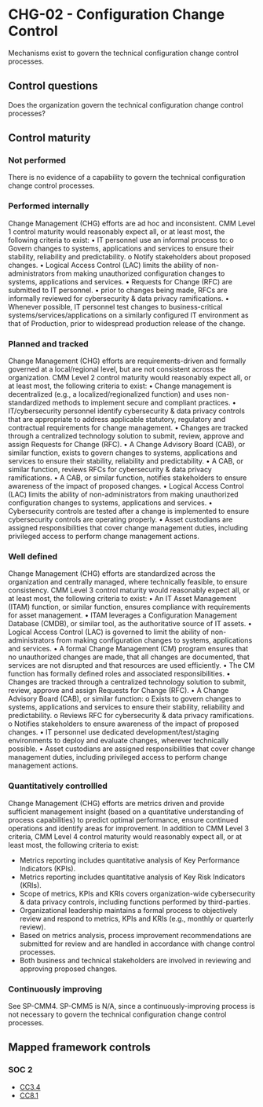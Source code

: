 # CHG-02 - Configuration Change Control
Mechanisms exist to govern the technical configuration change control processes.
## Control questions
Does the organization govern the technical configuration change control processes?
## Control maturity
### Not performed
There is no evidence of a capability to govern the technical configuration change control processes.
### Performed internally
Change Management (CHG) efforts are ad hoc and inconsistent. CMM Level 1 control maturity would reasonably expect all, or at least most, the following criteria to exist:
•	IT personnel use an informal process to:
o	Govern changes to systems, applications and services to ensure their stability, reliability and predictability. 
o	Notify stakeholders about proposed changes.
•	Logical Access Control (LAC) limits the ability of non-administrators from making unauthorized configuration changes to systems, applications and services.
•	Requests for Change (RFC) are submitted to IT personnel.
•	prior to changes being made, RFCs are informally reviewed for cybersecurity & data privacy ramifications.
•	Whenever possible, IT personnel test changes to business-critical systems/services/applications on a similarly configured IT environment as that of Production, prior to widespread production release of the change.
### Planned and tracked
Change Management (CHG) efforts are requirements-driven and formally governed at a local/regional level, but are not consistent across the organization. CMM Level 2 control maturity would reasonably expect all, or at least most, the following criteria to exist:
•	Change management is decentralized (e.g., a localized/regionalized function) and uses non-standardized methods to implement secure and compliant practices.
•	IT/cybersecurity personnel identify cybersecurity & data privacy controls that are appropriate to address applicable statutory, regulatory and contractual requirements for change management.
•	Changes are tracked through a centralized technology solution to submit, review, approve and assign Requests for Change (RFC).
•	A Change Advisory Board (CAB), or similar function, exists to govern changes to systems, applications and services to ensure their stability, reliability and predictability. 
•	A CAB, or similar function, reviews RFCs for cybersecurity & data privacy ramifications.
•	A CAB, or similar function, notifies stakeholders to ensure awareness of the impact of proposed changes. 
•	Logical Access Control (LAC) limits the ability of non-administrators from making unauthorized configuration changes to systems, applications and services.
•	Cybersecurity controls are tested after a change is implemented to ensure cybersecurity controls are operating properly.
•	Asset custodians are assigned responsibilities that cover change management duties, including privileged access to perform change management actions.
### Well defined
Change Management (CHG) efforts are standardized across the organization and centrally managed, where technically feasible, to ensure consistency. CMM Level 3 control maturity would reasonably expect all, or at least most, the following criteria to exist:
•	An IT Asset Management (ITAM) function, or similar function, ensures compliance with requirements for asset management.
•	ITAM leverages a Configuration Management Database (CMDB), or similar tool, as the authoritative source of IT assets.
•	Logical Access Control (LAC) is governed to limit the ability of non-administrators from making configuration changes to systems, applications and services.
•	A formal Change Management (CM) program ensures that no unauthorized changes are made, that all changes are documented, that services are not disrupted and that resources are used efficiently.
•	The CM function has formally defined roles and associated responsibilities.
•	Changes are tracked through a centralized technology solution to submit, review, approve and assign Requests for Change (RFC).
•	A Change Advisory Board (CAB), or similar function:
o	Exists to govern changes to systems, applications and services to ensure their stability, reliability and predictability. 
o	Reviews RFC for cybersecurity & data privacy ramifications.
o	Notifies stakeholders to ensure awareness of the impact of proposed changes. 
•	IT personnel use dedicated development/test/staging environments to deploy and evaluate changes, wherever technically possible.
•	Asset custodians are assigned responsibilities that cover change management duties, including privileged access to perform change management actions.
### Quantitatively controllled
Change Management (CHG) efforts are metrics driven and provide sufficient management insight (based on a quantitative understanding of process capabilities) to predict optimal performance, ensure continued operations and identify areas for improvement. In addition to CMM Level 3 criteria, CMM Level 4 control maturity would reasonably expect all, or at least most, the following criteria to exist:
- 	Metrics reporting includes quantitative analysis of Key Performance Indicators (KPIs).
- 	Metrics reporting includes quantitative analysis of Key Risk Indicators (KRIs).
- 	Scope of metrics, KPIs and KRIs covers organization-wide cybersecurity & data privacy controls, including functions performed by third-parties.
- 	Organizational leadership maintains a formal process to objectively review and respond to metrics, KPIs and KRIs (e.g., monthly or quarterly review).
- 	Based on metrics analysis, process improvement recommendations are submitted for review and are handled in accordance with change control processes.
- 	Both business and technical stakeholders are involved in reviewing and approving proposed changes.
### Continuously improving
See SP-CMM4. SP-CMM5 is N/A, since a continuously-improving process is not necessary to govern the technical configuration change control processes.
## Mapped framework controls
### SOC 2
- [CC3.4](../soc2/cc34.md)
- [CC8.1](../soc2/cc81.md)